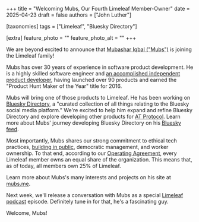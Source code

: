 +++
title = "Welcoming Mubs, Our Fourth Limeleaf Member-Owner"
date = 2025-04-23
draft = false
authors = ["John Luther"]

[taxonomies]
tags = ["Limeleaf", "Bluesky Directory"]

[extra]
feature_photo = ""
feature_photo_alt = ""
+++

We are beyond excited to announce that [Mubashar Iqbal ("Mubs")](/about/mubs/) is joining the Limeleaf family!

<!-- more -->

Mubs has over 30 years of experience in software product development. He is a highly skilled software engineer and [an accomplished independent product developer](https://iworkedon.com/@mubashariqbal), having launched over 90 products and earned the "Product Hunt Maker of the Year" title for 2016.

Mubs will bring one of those products to Limeleaf. He has been working on [Bluesky Directory](https://blueskydirectory.com), a "curated collection of all things relating to the Bluesky social media platform." We're excited to help him expand and refine Bluesky Directory and explore developing other products for [AT Protocol](https://atproto.com/guides/overview). Learn more about Mubs' journey developing Bluesky Directory on his [Bluesky feed](https://bsky.app/profile/mubashariqbal.com/post/3l7dvz2ageu2h).

Most importantly, Mubs shares our strong commitment to ethical tech practices, [building in public](https://buildinpublic.com), democratic management, and worker ownership. To that end, according to our [Operating Agreement](/pdf/limeleaf-operating-agreement.pdf), every Limeleaf member owns an equal share of the organization. This means that, as of today, all members own 25% of Limeleaf.

Learn more about Mubs's many interests and projects on his site at [mubs.me](https://mubs.me/).

Next week, we'll release a conversation with Mubs as a special [Limeleaf podcast](/podcast/) episode. Definitely tune in for that, he's a fascinating guy.

Welcome, Mubs!

